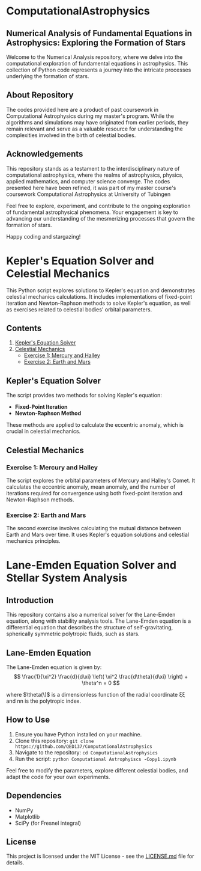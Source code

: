# ComputationalAstrophysics
## Numerical Analysis of Fundamental Equations in Astrophysics: Exploring the Formation of Stars

Welcome to the Numerical Analysis repository, where we delve into the computational exploration of fundamental equations in astrophysics. This collection of Python code represents a journey into the intricate processes underlying the formation of stars.
## About Repository

The codes provided here are a product of past coursework in Computational Astrophysics during my master's program. While the algorithms and simulations may have originated from earlier periods, they remain relevant and serve as a valuable resource for understanding the complexities involved in the birth of celestial bodies.
## Acknowledgements
This repository stands as a testament to the interdisciplinary nature of computational astrophysics, where the realms of astrophysics, physics, applied mathematics, and computer science converge. The codes presented here have been refined, it was part of my master course's coursework Computational Astrophysics at University of Tubingen 

Feel free to explore, experiment, and contribute to the ongoing exploration of fundamental astrophysical phenomena. Your engagement is key to advancing our understanding of the mesmerizing processes that govern the formation of stars.

Happy coding and stargazing!

# Kepler's Equation Solver and Celestial Mechanics

This Python script explores solutions to Kepler's equation and demonstrates celestial mechanics calculations. It includes implementations of fixed-point iteration and Newton-Raphson methods to solve Kepler's equation, as well as exercises related to celestial bodies' orbital parameters.

## Contents

1. [Kepler's Equation Solver](#keplers-equation-solver)
2. [Celestial Mechanics](#celestial-mechanics)
    - [Exercise 1: Mercury and Halley](#exercise-1-mercury-and-halley)
    - [Exercise 2: Earth and Mars](#exercise-2-earth-and-mars)

## Kepler's Equation Solver

The script provides two methods for solving Kepler's equation:

- **Fixed-Point Iteration**
- **Newton-Raphson Method**

These methods are applied to calculate the eccentric anomaly, which is crucial in celestial mechanics.

## Celestial Mechanics

### Exercise 1: Mercury and Halley

The script explores the orbital parameters of Mercury and Halley's Comet. It calculates the eccentric anomaly, mean anomaly, and the number of iterations required for convergence using both fixed-point iteration and Newton-Raphson methods.

### Exercise 2: Earth and Mars

The second exercise involves calculating the mutual distance between Earth and Mars over time. It uses Kepler's equation solutions and celestial mechanics principles.

# Lane-Emden Equation Solver and Stellar System Analysis

## Introduction

This repository contains also a numerical solver for the Lane-Emden equation, along with stability analysis tools. The Lane-Emden equation is a differential equation that describes the structure of self-gravitating, spherically symmetric polytropic fluids, such as stars.
## Lane-Emden Equation

The Lane-Emden equation is given by:
$$
\frac{1}{\xi^2} \frac{d}{d\xi} \left( \xi^2 \frac{d\theta}{d\xi} \right) + \theta^n = 0
$$

where $\theta(\)$ is a dimensionless function of the radial coordinate ξξ and nn is the polytropic index.

## How to Use

1. Ensure you have Python installed on your machine.
2. Clone this repository: `git clone https://github.com/QED137/ComputationalAstrophysics`
3. Navigate to the repository: `cd ComputationalAstrophysics`
4. Run the script: `python Computational Astrophyiscs -Copy1.ipynb`

Feel free to modify the parameters, explore different celestial bodies, and adapt the code for your own experiments.

## Dependencies

- NumPy
- Matplotlib
- SciPy (for Fresnel integral)

## License

This project is licensed under the MIT License - see the [LICENSE.md](LICENSE.md) file for details.
